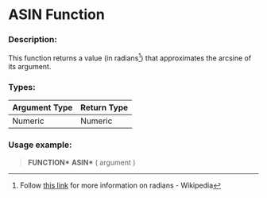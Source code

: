 # ASIN Function

### Description:
This function returns a value (in radians[^1]) that approximates the arcsine of its argument.

### Types:

| Argument Type | Return Type |
| ------------- | ----------- |
| Numeric       | Numeric     |

### Usage example:

> **FUNCTION\*** **ASIN\*** ( argument )

[^1]: Follow [this link](https://en.wikipedia.org/wiki/Radian) 
  for more information on radians - Wikipedia
